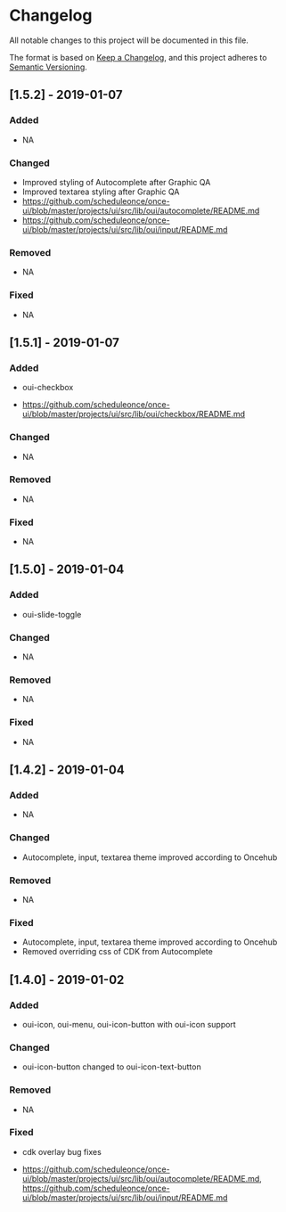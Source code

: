 # Changelog

All notable changes to this project will be documented in this file.

The format is based on [Keep a Changelog](https://keepachangelog.com/en/1.0.0/),
and this project adheres to [Semantic Versioning](https://semver.org/spec/v2.0.0.html).

## [1.5.2] - 2019-01-07

### Added

- NA

### Changed

- Improved styling of Autocomplete after Graphic QA
- Improved textarea styling after Graphic QA
- https://github.com/scheduleonce/once-ui/blob/master/projects/ui/src/lib/oui/autocomplete/README.md
- https://github.com/scheduleonce/once-ui/blob/master/projects/ui/src/lib/oui/input/README.md


### Removed

- NA

### Fixed

- NA

## [1.5.1] - 2019-01-07

### Added

- oui-checkbox

* https://github.com/scheduleonce/once-ui/blob/master/projects/ui/src/lib/oui/checkbox/README.md

### Changed

- NA

### Removed

- NA

### Fixed

- NA

## [1.5.0] - 2019-01-04

### Added

- oui-slide-toggle

### Changed

- NA

### Removed

- NA

### Fixed

- NA

## [1.4.2] - 2019-01-04

### Added

- NA

### Changed

- Autocomplete, input, textarea theme improved according to Oncehub

### Removed

- NA

### Fixed

- Autocomplete, input, textarea theme improved according to Oncehub
- Removed overriding css of CDK from Autocomplete

## [1.4.0] - 2019-01-02

### Added

- oui-icon, oui-menu, oui-icon-button with oui-icon support

### Changed

- oui-icon-button changed to oui-icon-text-button

### Removed

- NA

### Fixed

- cdk overlay bug fixes

* https://github.com/scheduleonce/once-ui/blob/master/projects/ui/src/lib/oui/autocomplete/README.md, https://github.com/scheduleonce/once-ui/blob/master/projects/ui/src/lib/oui/input/README.md
